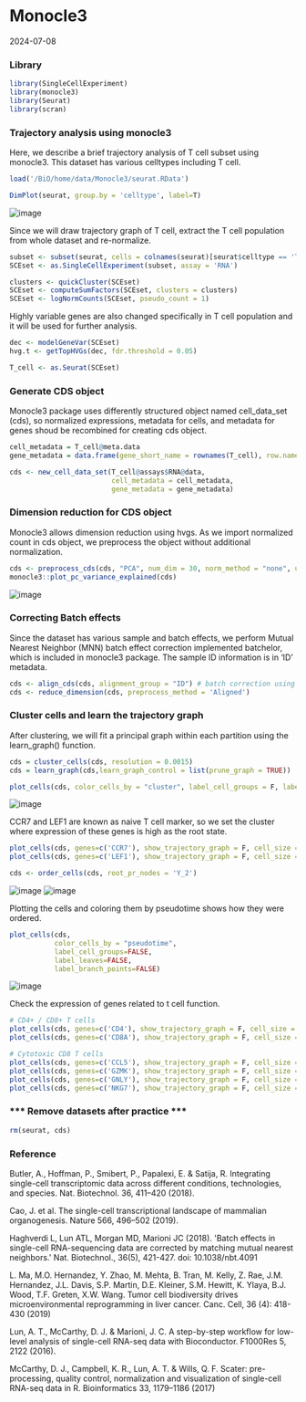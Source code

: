 Monocle3
================
2024-07-08

### **Library**

``` r
library(SingleCellExperiment)
library(monocle3)
library(Seurat)
library(scran)
```

### **Trajectory analysis using monocle3**

Here, we describe a brief trajectory analysis of T cell subset using monocle3. This dataset has various celltypes including T cell.

``` r
load('/BiO/home/data/Monocle3/seurat.RData')

DimPlot(seurat, group.by = 'celltype', label=T)
```
![image](https://github.com/CB-postech/Workshop-hands-on-materials/assets/98519284/762ad79b-21a5-4fd0-8934-7e71a557be93)

Since we will draw trajectory graph of T cell, extract the T cell population from whole dataset and re-normalize.

``` r
subset <- subset(seurat, cells = colnames(seurat)[seurat$celltype == 'T cell'])
SCEset <- as.SingleCellExperiment(subset, assay = 'RNA')

clusters <- quickCluster(SCEset)
SCEset <- computeSumFactors(SCEset, clusters = clusters)
SCEset <- logNormCounts(SCEset, pseudo_count = 1)
```

Highly variable genes are also changed specifically in T cell population and it will be used for further analysis.

``` r
dec <- modelGeneVar(SCEset)
hvg.t <- getTopHVGs(dec, fdr.threshold = 0.05)

T_cell <- as.Seurat(SCEset)
```

### **Generate CDS object**

Monocle3 package uses differently structured object named cell_data_set (cds), so normalized expressions, metadata for cells, and metadata for genes shoud be recombined for creating cds object.

``` r
cell_metadata = T_cell@meta.data
gene_metadata = data.frame(gene_short_name = rownames(T_cell), row.names = rownames(T_cell))

cds <- new_cell_data_set(T_cell@assays$RNA@data, 
                         cell_metadata = cell_metadata, 
                         gene_metadata = gene_metadata)
```

### **Dimension reduction for CDS object**

Monocle3 allows dimension reduction using hvgs. As we import normalized count in cds object, we preprocess the object without additional normalization.

``` r
cds <- preprocess_cds(cds, "PCA", num_dim = 30, norm_method = "none", use_genes = hvg.t)
monocle3::plot_pc_variance_explained(cds)
```

![image](https://github.com/CB-postech/Workshop-hands-on-materials/assets/98519284/481432e3-cfbb-4eb1-8876-c37b97da2c15)


### **Correcting Batch effects**

Since the dataset has various sample and batch effects, we perform Mutual Nearest Neighbor (MNN) batch effect correction implemented batchelor, which is included in monocle3 package. The sample ID information is in ‘ID’ metadata.

``` r
cds <- align_cds(cds, alignment_group = "ID") # batch correction using MNN
cds <- reduce_dimension(cds, preprocess_method = 'Aligned')
```

### **Cluster cells and learn the trajectory graph**

After clustering, we will fit a principal graph within each partition using the learn_graph() function.

``` r
cds = cluster_cells(cds, resolution = 0.0015)
cds = learn_graph(cds,learn_graph_control = list(prune_graph = TRUE))

plot_cells(cds, color_cells_by = "cluster", label_cell_groups = F, label_principal_points=T)
```

![image](https://github.com/CB-postech/Workshop-hands-on-materials/assets/98519284/6c0d5019-5521-4618-a519-9914fd704db0)

CCR7 and LEF1 are known as naive T cell marker, so we set the cluster where expression of these genes is high as the root state.

``` r
plot_cells(cds, genes=c('CCR7'), show_trajectory_graph = F, cell_size = 1)
plot_cells(cds, genes=c('LEF1'), show_trajectory_graph = F, cell_size = 1)

cds <- order_cells(cds, root_pr_nodes = 'Y_2')
```

![image](https://github.com/CB-postech/Workshop-hands-on-materials/assets/98519284/911d242f-4836-4a90-b002-956f37211822)
![image](https://github.com/CB-postech/Workshop-hands-on-materials/assets/98519284/4a4ae547-90bd-4e74-8d59-4c66793d6b96)

Plotting the cells and coloring them by pseudotime shows how they were ordered.

``` r
plot_cells(cds,
           color_cells_by = "pseudotime",
           label_cell_groups=FALSE,
           label_leaves=FALSE,
           label_branch_points=FALSE)
```

![image](https://github.com/CB-postech/Workshop-hands-on-materials/assets/98519284/ff8d4814-86eb-484c-8598-83cd5672b246)

Check the expression of genes related to t cell function.

``` r
# CD4+ / CD8+ T cells
plot_cells(cds, genes=c('CD4'), show_trajectory_graph = F, cell_size = 1)
plot_cells(cds, genes=c('CD8A'), show_trajectory_graph = F, cell_size = 1)

# Cytotoxic CD8 T cells
plot_cells(cds, genes=c('CCL5'), show_trajectory_graph = F, cell_size = 1)
plot_cells(cds, genes=c('GZMK'), show_trajectory_graph = F, cell_size = 1)
plot_cells(cds, genes=c('GNLY'), show_trajectory_graph = F, cell_size = 1)
plot_cells(cds, genes=c('NKG7'), show_trajectory_graph = F, cell_size = 1)
```

### *** Remove datasets after practice ***
```r
rm(seurat, cds)
```


### **Reference**

Butler, A., Hoffman, P., Smibert, P., Papalexi, E. & Satija, R. Integrating single-cell transcriptomic data across different conditions, technologies, and species. Nat. Biotechnol. 36, 411–420 (2018).

Cao, J. et al. The single-cell transcriptional landscape of mammalian organogenesis. Nature 566, 496–502 (2019).

Haghverdi L, Lun ATL, Morgan MD, Marioni JC (2018). 'Batch effects in single-cell RNA-sequencing data are corrected by matching mutual nearest neighbors.' Nat. Biotechnol., 36(5), 421-427. doi: 10.1038/nbt.4091

L. Ma, M.O. Hernandez, Y. Zhao, M. Mehta, B. Tran, M. Kelly, Z. Rae, J.M. Hernandez, J.L. Davis, S.P. Martin, D.E. Kleiner, S.M. Hewitt, K. Ylaya, B.J. Wood, T.F. Greten, X.W. Wang. Tumor cell biodiversity drives microenvironmental reprogramming in liver cancer. Canc. Cell, 36 (4): 418-430 (2019)

Lun, A. T., McCarthy, D. J. & Marioni, J. C. A step-by-step workflow for low-level analysis of single-cell RNA-seq data with Bioconductor. F1000Res 5, 2122 (2016).

McCarthy, D. J., Campbell, K. R., Lun, A. T. & Wills, Q. F. Scater: pre-processing, quality control, normalization and visualization of single-cell RNA-seq data in R. Bioinformatics 33, 1179–1186 (2017)
